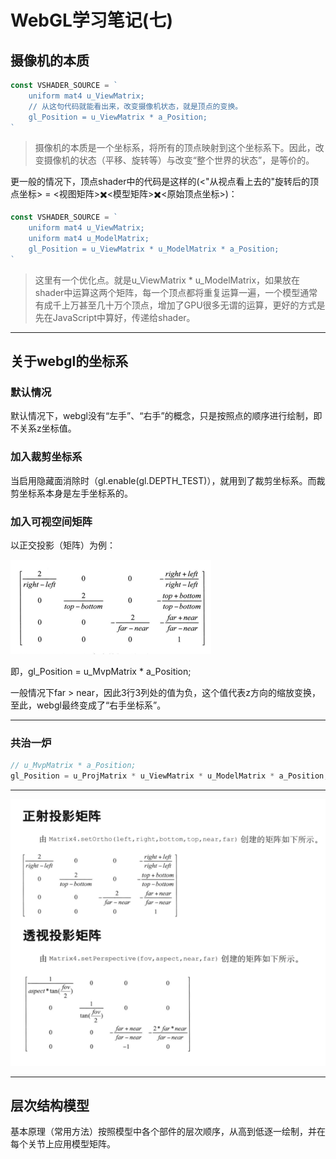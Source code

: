 # WebGL学习笔记\(七\)

## 摄像机的本质

```js
const VSHADER_SOURCE = `
    uniform mat4 u_ViewMatrix;
    // 从这句代码就能看出来，改变摄像机状态，就是顶点的变换。
    gl_Position = u_ViewMatrix * a_Position;
`
```

> 摄像机的本质是一个坐标系，将所有的顶点映射到这个坐标系下。因此，改变摄像机的状态（平移、旋转等）与改变“整个世界的状态”，是等价的。

更一般的情况下，顶点shader中的代码是这样的\(&lt;"从视点看上去的"旋转后的顶点坐标&gt; = &lt;视图矩阵&gt;✖️&lt;模型矩阵&gt;✖️&lt;原始顶点坐标&gt;\)：

```js
const VSHADER_SOURCE = `
    uniform mat4 u_ViewMatrix;
    uniform mat4 u_ModelMatrix;
    gl_Position = u_ViewMatrix * u_ModelMatrix * a_Position;
`
```

> 这里有一个优化点。就是u\_ViewMatrix \* u\_ModelMatrix，如果放在shader中运算这两个矩阵，每一个顶点都将重复运算一遍，一个模型通常有成千上万甚至几十万个顶点，增加了GPU很多无谓的运算，更好的方式是先在JavaScript中算好，传递给shader。

---

## 关于webgl的坐标系

### 默认情况

默认情况下，webgl没有“左手”、“右手”的概念，只是按照点的顺序进行绘制，即不关系z坐标值。

### 加入裁剪坐标系

当启用隐藏面消除时（gl.enable\(gl.DEPTH\_TEST\)），就用到了裁剪坐标系。而裁剪坐标系本身是左手坐标系的。

### 加入可视空间矩阵

以正交投影（矩阵）为例：

![](/assets/impo1rt.png)

即，gl\_Position = u\_MvpMatrix \* a\_Position;

一般情况下far &gt; near，因此3行3列处的值为负，这个值代表z方向的缩放变换，至此，webgl最终变成了“右手坐标系”。

---

### 共治一炉

```js
// u_MvpMatrix * a_Position;
gl_Position = u_ProjMatrix * u_ViewMatrix * u_ModelMatrix * a_Position;
```

---

![](/assets/imp21ort.png)

---

## 层次结构模型

基本原理（常用方法）按照模型中各个部件的层次顺序，从高到低逐一绘制，并在每个关节上应用模型矩阵。



